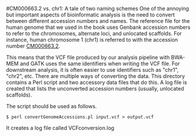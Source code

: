 #CM000663.2 vs. chr1: A tale of two naming schemes
One of the annoying but important aspects of bioinformatic analysis is the need to convert between different accession numbers and names. The reference file for the human genome that we used in the book uses Genbank accession numbers to refer to the chromosomes, alternate loci, and unlocated scaffolds. For instance, human chromosome 1 (chr1) is referred to with the accession number [CM000663.2](https://www.ncbi.nlm.nih.gov/nuccore/CM000663.2). 

This means that the VCF file produced by our analysis pipeline with BWA-MEM and GATK uses the same identifiers when writing the VCF file. For downstream analysis, it is often easier to use identifiers such as "chr1", "chr2", etc. There are multiple ways of converting the data. This directory contains a Perl script and two accessory data files that do this. A log file is created that lists the unconverted accession numbers (usually, unlocated scaffolds).

The script should be used as follows.

~~~
$ perl convertGenomeAccessions.pl input.vcf > output.vcf
~~~

It creates a log file called VCFconversion.log
